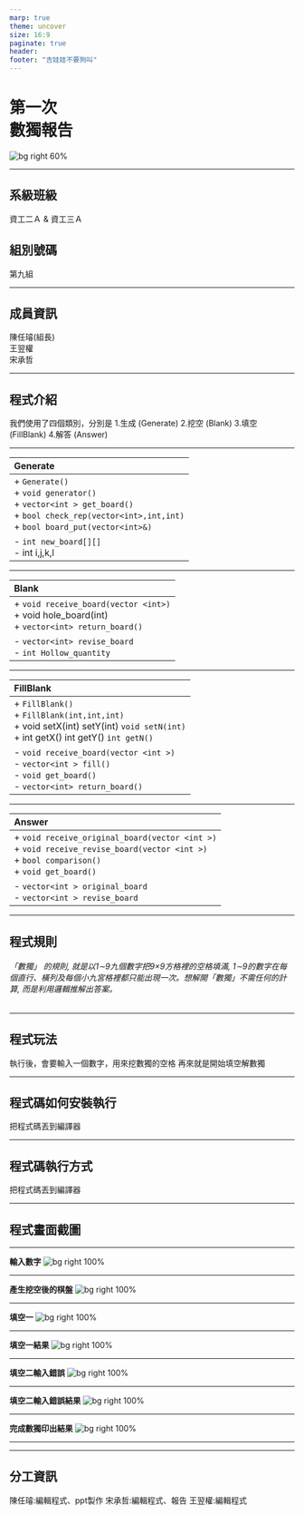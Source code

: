 ```yaml
---
marp: true
theme: uncover
size: 16:9
paginate: true
header:
footer: "吉娃娃不要狗叫"
---
```


<!-- _paginate: false -->
<!--_backgroundColor: lightBlue -->

第一次<br> 數獨報告
=== 

![bg right 60%](圖片/數獨.png)

---

系級班級
---
資工二Ａ & 資工三Ａ

組別號碼
---
第九組

---

成員資訊
---
陳任璿(組長)<br>  王翌權<br>  宋承哲

---

程式介紹
---
我們使用了四個類別，分別是
1.生成 (Generate)
2.挖空 (Blank)
3.填空 (FillBlank)
4.解答 (Answer)

---

| Generate |
| :--- |
| + `Generate()`<br> + `void generator()`<br> + `vector<int > get_board()`<br> + `bool check_rep(vector<int>,int,int)`<br> + `bool board_put(vector<int>&)`|
| - `int new_board[][]`<br> - int i,j,k,l |


---

| Blank |
| :-- |
| + `void receive_board(vector <int>)`<br> + void hole_board(int) <br> + `vector<int> return_board()`|
| - `vector<int> revise_board`<br> - `int Hollow_quantity`|

---

| FillBlank |
| :--|
| + `FillBlank()`<br> + `FillBlank(int,int,int)`<br> + void setX(int) setY(int) `void setN(int)`<br> + int getX() int getY() `int getN()`|
| - `void receive_board(vector <int >)`<br> - `vector<int > fill()`<br> - `void get_board()`<br> - `vector<int> return_board()`|

---

| Answer |
| :--|
| + `void receive_original_board(vector <int >)`<br> + `void receive_revise_board(vector <int >)`<br> + `bool comparison()`<br> + `void get_board()`|
| - `vector<int > original_board`<br> - `vector<int > revise_board`|

---

程式規則
---

###### 「數獨」 的規則, 就是以1∼9九個數字把9×9方格裡的空格填滿, 1∼9的數字在每 個直行、橫列及每個小九宮格裡都只能出現一次。想解開「數獨」不需任何的計算, 而是利用邏輯推解出答案。 

---

程式玩法
---
執行後，會要輸入一個數字，用來挖數獨的空格
再來就是開始填空解數獨

---

程式碼如何安裝執行
---
把程式碼丟到編譯器

---

程式碼執行方式
---
把程式碼丟到編譯器

---

程式畫面截圖
---

---
**輸入數字**
![bg right 100%](圖片/輸入數字.png)

---
**產生挖空後的棋盤**
![bg right 100%](圖片/產生挖空後的棋盤.png)

---
**填空一**
![bg right 100%](圖片/填空一.png)

---
**填空一結果**
![bg right 100%](圖片/填空一結果.png)

---
**填空二輸入錯誤**
![bg right 100%](圖片/填空二輸入錯誤.png)

---
**填空二輸入錯誤結果**
![bg right 100%](圖片/填空二輸入錯誤結果.png)


---
**完成數獨印出結果**
![bg right 100%](圖片/填空二結果.png)

---
---

分工資訊
---

陳任璿:編輯程式、ppt製作
宋承哲:編輯程式、報告
王翌權:編輯程式
